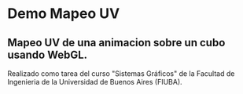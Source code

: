 # Demo Mapeo UV
## Mapeo UV de una animacion sobre un cubo usando WebGL.

Realizado como tarea del curso "Sistemas Gráficos" de la Facultad de Ingenieria de la Universidad de Buenos Aires (FIUBA).

